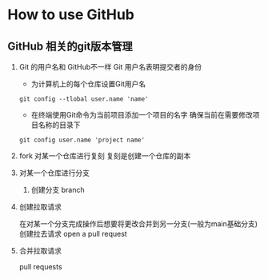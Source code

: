# How to use GitHub

## GitHub 相关的git版本管理

  1. Git 的用户名和 GitHub不一样
      Git 用户名表明提交者的身份

      - 为计算机上的每个仓库设置Git用户名
      ```
      git config --tlobal user.name 'name'
      ```

      - 在终端使用Git命令为当前项目添加一个项目的名字
        确保当前在需要修改项目名称的目录下
      ```
      git config user.name 'project name'
      ```

  2. fork 对某一个仓库进行复刻
      复刻是创建一个仓库的副本

  3. 对某一个仓库进行分支

      1. 创建分支 branch

  4. 创建拉取请求
    
      在对某一个分支完成操作后想要将更改合并到另一分支(一般为main基础分支)
      创建拉去请求 open a pull request

  5. 合并拉取请求
  
      pull requests
 
